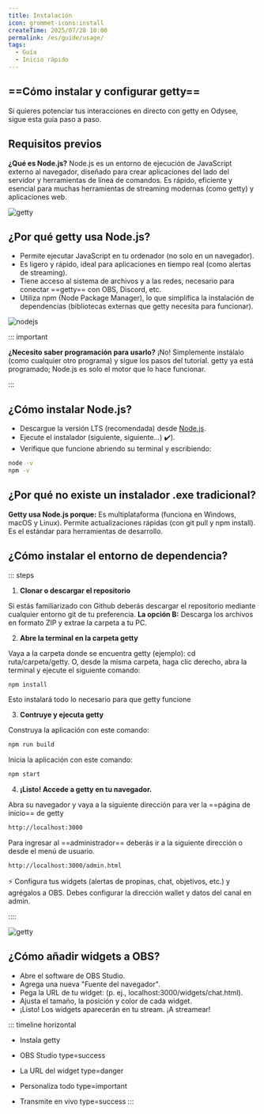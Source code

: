 ```yaml
---
title: Instalación
icon: grommet-icons:install
createTime: 2025/07/28 10:00
permalink: /es/guide/usage/
tags:
  - Guía
  - Inicio rápido
---
```


## ==Cómo instalar y configurar getty==

Si quieres potenciar tus interacciones en directo con getty en Odysee, sigue esta guía paso a paso.

## Requisitos previos

**¿Qué es Node.js?** Node.js es un entorno de ejecución de JavaScript externo al navegador, diseñado para crear aplicaciones del lado del servidor y herramientas de línea de comandos. Es rápido, eficiente y esencial para muchas herramientas de streaming modernas (como getty) y aplicaciones web.

![getty](https://thumbs.odycdn.com/72b81a6bea1e60356dcffc73ba58e5cd.webp)

## ¿Por qué getty usa Node.js?

- Permite ejecutar JavaScript en tu ordenador (no solo en un navegador).
- Es ligero y rápido, ideal para aplicaciones en tiempo real (como alertas de streaming).
- Tiene acceso al sistema de archivos y a las redes, necesario para conectar ==getty== con OBS, Discord, etc.
- Utiliza npm (Node Package Manager), lo que simplifica la instalación de dependencias (bibliotecas externas que getty necesita para funcionar).

![nodejs](https://thumbs.odycdn.com/ef506c21c0db1d42e9abd7a8180e98eb.webp)

::: important

**¿Necesito saber programación para usarlo?** ¡No! Simplemente instálalo (como cualquier otro programa) y sigue los pasos del tutorial. getty ya está programado; Node.js es solo el motor que lo hace funcionar.

:::

## ¿Cómo instalar Node.js?

- Descargue la versión LTS (recomendada) desde [Node.js](https://nodejs.org/).
- Ejecute el instalador (siguiente, siguiente...) ✔️).
- Verifique que funcione abriendo su terminal y escribiendo:

```sh
node -v
npm -v
```

## ¿Por qué no existe un instalador .exe tradicional?

**Getty usa Node.js porque:** Es multiplataforma (funciona en Windows, macOS y Linux). Permite actualizaciones rápidas (con git pull y npm install). Es el estándar para herramientas de desarrollo.

## ¿Cómo instalar el entorno de dependencia?

::: steps

1. **Clonar o descargar el repositorio**

Si estás familiarizado con Github deberás descargar el repositorio mediante cualquier entorno git de tu preferencia. **La opción B:** Descarga los archivos en formato ZIP y extrae la carpeta a tu PC.

2. **Abre la terminal en la carpeta getty**

Vaya a la carpeta donde se encuentra getty (ejemplo): cd ruta/carpeta/getty. O, desde la misma carpeta, haga clic derecho, abra la terminal y ejecute el siguiente comando:

```sh
npm install
```

Esto instalará todo lo necesario para que getty funcione

3. **Contruye y ejecuta getty**

Construya la aplicación con este comando:

```sh
npm run build
```

Inicia la aplicación con este comando:

```sh
npm start
```

4. **¡Listo! Accede a getty en tu navegador.**

Abra su navegador y vaya a la siguiente dirección para ver la ==página de inicio== de getty

```sh
http://localhost:3000
```

Para ingresar al ==administrador== deberás ir a la siguiente dirección o desde el menú de usuario.

```sh
http://localhost:3000/admin.html
```

⚡ Configura tus widgets (alertas de propinas, chat, objetivos, etc.) y agrégalos a OBS. Debes configurar la dirección wallet y datos del canal en admin.

::::

![getty](https://thumbs.odycdn.com/8812c1f415b7e9693ee5f5e63f9f3ca6.webp)

## ¿Cómo añadir widgets a OBS?

- Abre el software de OBS Studio.
- Agrega una nueva "Fuente del navegador".
- Pega la URL de tu widget: (p. ej., localhost:3000/widgets/chat.html).
- Ajusta el tamaño, la posición y color de cada widget.
- ¡Listo! Los widgets aparecerán en tu stream. ¡A streamear!

::: timeline horizontal

- Instala getty

- OBS Studio
  type=success

- La URL del widget
  type=danger

- Personaliza todo
  type=important

- Transmite en vivo
  type=success
  :::
